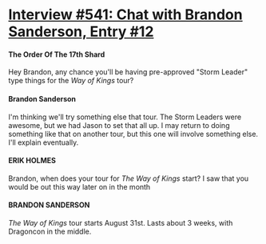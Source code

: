 # [Interview #541: Chat with Brandon Sanderson, Entry #12](https://www.theoryland.com/intvmain.php?i=541#12)

#### The Order Of The 17th Shard

Hey Brandon, any chance you'll be having pre-approved "Storm Leader" type things for the
*Way of Kings*
tour?

#### Brandon Sanderson

I'm thinking we'll try something else that tour. The Storm Leaders were awesome, but we had Jason to set that all up. I may return to doing something like that on another tour, but this one will involve something else. I'll explain eventually.

#### ERIK HOLMES

Brandon, when does your tour for
*The Way of Kings*
start? I saw that you would be out this way later on in the month

#### BRANDON SANDERSON

*The Way of Kings*
tour starts August 31st. Lasts about 3 weeks, with Dragoncon in the middle.

